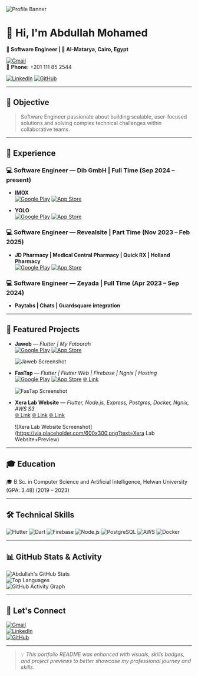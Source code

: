 ![Profile Banner](https://via.placeholder.com/1200x300.png?text=Abdullah+Mohamed+%7C+Software+Engineer)

# 👋 Hi, I'm Abdullah Mohamed

**🚀 Software Engineer | 📍 Al-Matarya, Cairo, Egypt**  

[![Gmail](https://img.shields.io/badge/Gmail-D14836?style=for-the-badge&logo=gmail&logoColor=white)](mailto:abdullah.mohamed102001@gmail.com)  
📱 **Phone:** +201 111 85 2544  

[![LinkedIn](https://img.shields.io/badge/LinkedIn-Abdullah%20Mohamed-blue?style=for-the-badge&logo=linkedin)](https://linkedin.com/in/abdullah-mohamed-3010) 
[![GitHub](https://img.shields.io/badge/GitHub-Abdullah3010-black?style=for-the-badge&logo=github)](https://github.com/Abdullah3010)

---

## 🎯 Objective
> Software Engineer passionate about building scalable, user-focused solutions and solving complex technical challenges within collaborative teams.

---

## 💼 Experience

### 💻 Software Engineer — Dib GmbH | Full Time (Sep 2024 – present)

- **IMOX**  
  [![Google Play](https://img.shields.io/badge/Google_Play-414141?style=for-the-badge&logo=googleplay&logoColor=white)](https://play.google.com/store/apps/details?id=com.imox.gmbh) [![App Store](https://img.shields.io/badge/App_Store-0D96F6?style=for-the-badge&logo=appstore&logoColor=white)](https://apps.apple.com/eg/app/imox/id6450317996)

- **YOLO**  
  [![Google Play](https://img.shields.io/badge/Google_Play-414141?style=for-the-badge&logo=googleplay&logoColor=white)](https://play.google.com/store/apps/details?id=com.lila.lila&pli=1) [![App Store](https://img.shields.io/badge/App_Store-0D96F6?style=for-the-badge&logo=appstore&logoColor=white)](https://apps.apple.com/us/app/yolo-clinic-app/id6443390787)

### 💻 Software Engineer — Revealsite | Part Time (Nov 2023 – Feb 2025)

- **JD Pharmacy | Medical Central Pharmacy | Quick RX | Holland Pharmacy**  
  [![Google Play](https://img.shields.io/badge/Google_Play-414141?style=for-the-badge&logo=googleplay&logoColor=white)](https://play.google.com/store/apps/developer?id=Revealsite) [![App Store](https://img.shields.io/badge/App_Store-0D96F6?style=for-the-badge&logo=appstore&logoColor=white)](https://apps.apple.com/us/developer/revealsite-llc/id1720473895)

### 💻 Software Engineer — Zeyada | Full Time (Apr 2023 – Sep 2024)

- **Paytabs | Chats | Guardsquare integration**  
  

---

## 📌 Featured Projects

- **Jaweb** — *Flutter | My Fatoorah*  
  [![Google Play](https://img.shields.io/badge/Google_Play-414141?style=for-the-badge&logo=googleplay&logoColor=white)](https://play.google.com/store/apps/details?id=com.jawebapp.game&pli=1) [![App Store](https://img.shields.io/badge/App_Store-0D96F6?style=for-the-badge&logo=appstore&logoColor=white)](https://apps.apple.com/eg/app/jaweb/id6742411453)  

  ![Jaweb Screenshot](https://via.placeholder.com/600x300.png?text=Jaweb+Preview)

- **FasTap** — *Flutter | Flutter Web | Firebase | Ngnix | Hosting*  
  [![Google Play](https://img.shields.io/badge/Google_Play-414141?style=for-the-badge&logo=googleplay&logoColor=white)](https://play.google.com/store/apps/details?id=net.fastap.app&hl=en) [![App Store](https://img.shields.io/badge/App_Store-0D96F6?style=for-the-badge&logo=appstore&logoColor=white)](https://apps.apple.com/be/app/fastap-app/id6503629130) [🌐 Link](https://fastap.net/share/ohMbNOR3mqYJKKF2Z0DwN6uJmXB3)  

  ![FasTap Screenshot](https://via.placeholder.com/600x300.png?text=FasTap+Preview)

- **Xera Lab Website** — *Flutter, Node.js, Express, Postgres, Docker, Ngnix, AWS S3*  
  [🌐 Link](https://github.com/Xera-Lab/Xera-back-end) [🌐 Link](https://github.com/Xera-Lab/xera_lab_customer) [🌐 Link](https://github.com/Xera-Lab/Xera-Lab-Portal)  

  ![Xera Lab Website Screenshot](https://via.placeholder.com/600x300.png?text=Xera Lab Website+Preview)


---

## 🎓 Education
🎓 B.Sc. in Computer Science and Artificial Intelligence, Helwan University (GPA: 3.48) (2019 – 2023)

---

## 🛠 Technical Skills
![Flutter](https://img.shields.io/badge/Flutter-02569B?style=for-the-badge&logo=flutter&logoColor=white) ![Dart](https://img.shields.io/badge/Dart-0175C2?style=for-the-badge&logo=dart&logoColor=white) ![Firebase](https://img.shields.io/badge/Firebase-FFCA28?style=for-the-badge&logo=firebase&logoColor=black) ![Node.js](https://img.shields.io/badge/Node.js-339933?style=for-the-badge&logo=nodedotjs&logoColor=white) ![PostgreSQL](https://img.shields.io/badge/PostgreSQL-336791?style=for-the-badge&logo=postgresql&logoColor=white) ![AWS](https://img.shields.io/badge/AWS-232F3E?style=for-the-badge&logo=amazon-aws&logoColor=white) ![Docker](https://img.shields.io/badge/Docker-2496ED?style=for-the-badge&logo=docker&logoColor=white)

---

## 📊 GitHub Stats & Activity

![Abdullah's GitHub Stats](https://github-readme-stats.vercel.app/api?username=Abdullah3010&show_icons=true&theme=radical)  
![Top Languages](https://github-readme-stats.vercel.app/api/top-langs/?username=Abdullah3010&layout=compact&theme=radical)  
![GitHub Activity Graph](https://github-readme-activity-graph.vercel.app/graph?username=Abdullah3010&theme=react-dark)

---

## 🤝 Let's Connect

[![Gmail](https://img.shields.io/badge/Gmail-D14836?style=for-the-badge&logo=gmail&logoColor=white)](mailto:abdullah.mohamed102001@gmail.com)  
[![LinkedIn](https://img.shields.io/badge/LinkedIn-Abdullah%20Mohamed-blue?style=for-the-badge&logo=linkedin)](https://linkedin.com/in/abdullah-mohamed-3010)  
[![GitHub](https://img.shields.io/badge/GitHub-Abdullah3010-black?style=for-the-badge&logo=github)](https://github.com/Abdullah3010)  

---

> 💡 *This portfolio README was enhanced with visuals, skills badges, and project previews to better showcase my professional journey and skills.*
